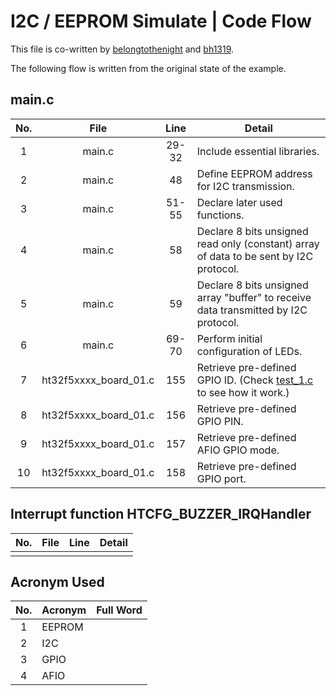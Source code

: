 # I2C / EEPROM Simulate | Code Flow

This file is co-written by [belongtothenight](https://github.com/belongtothenight) and [bh1319](https://github.com/bh1319).

The following flow is written from the original state of the example.

## main.c

| No. |         File          | Line  | Detail                                                                                        |
| :-: | :-------------------: | :---: | --------------------------------------------------------------------------------------------- |
|  1  |        main.c         | 29-32 | Include essential libraries.                                                                  |
|  2  |        main.c         |  48   | Define EEPROM address for I2C transmission.                                                   |
|  3  |        main.c         | 51-55 | Declare later used functions.                                                                 |
|  4  |        main.c         |  58   | Declare 8 bits unsigned read only (constant) array of data to be sent by I2C protocol.        |
|  5  |        main.c         |  59   | Declare 8 bits unsigned array "buffer" to receive data transmitted by I2C protocol.           |
|  6  |        main.c         | 69-70 | Perform initial configuration of LEDs.                                                        |
|  7  | ht32f5xxxx_board_01.c |  155  | Retrieve pre-defined GPIO ID. (Check [test_1.c](../c_template/readme.md) to see how it work.) |
|  8  | ht32f5xxxx_board_01.c |  156  | Retrieve pre-defined GPIO PIN.                                                                |
|  9  | ht32f5xxxx_board_01.c |  157  | Retrieve pre-defined AFIO GPIO mode.                                                          |
| 10  | ht32f5xxxx_board_01.c |  158  | Retrieve pre-defined GPIO port.                                                               |


## Interrupt function HTCFG_BUZZER_IRQHandler

| No. | File | Line | Detail |
| :-: | :--: | :--: | ------ |
|     |      |      |        |


## Acronym Used

| No. | Acronym | Full Word |
| :-: | ------- | --------- |
|  1  | EEPROM  |           |
|  2  | I2C     |           |
|  3  | GPIO    |           |
|  4  | AFIO    |           |

